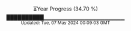 <p align="center">
⏳Year Progress (34.70 %)<br>
██████████▁▁▁▁▁▁▁▁▁▁▁▁▁▁▁▁▁▁▁▁ <br>
<sub>Updated: Tue, 07 May 2024 00:09:03 GMT</sub>
</p>

